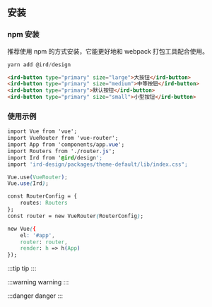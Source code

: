 ## 安装

### npm 安装

推荐使用 npm 的方式安装，它能更好地和 webpack 打包工具配合使用。

```js
yarn add @ird/design
```

```html
<ird-button type="primary" size="large">大按钮</ird-button>
<ird-button type="primary" size="medium">中等按钮</ird-button>
<ird-button type="primary">默认按钮</ird-button>
<ird-button type="primary" size="small">小型按钮</ird-button>
```

### 使用示例

```css
import Vue from 'vue';
import VueRouter from 'vue-router';
import App from 'components/app.vue';
import Routers from './router.js';
import Ird from '@ird/design';
import 'ird-design/packages/theme-default/lib/index.css";

Vue.use(VueRouter);
Vue.use(Ird);

const RouterConfig = {
    routes: Routers
};
const router = new VueRouter(RouterConfig);

new Vue({
    el: '#app',
    router: router,
    render: h => h(App)
});
```

:::tip
tip
:::

:::warning
warning
:::

:::danger
danger
:::
